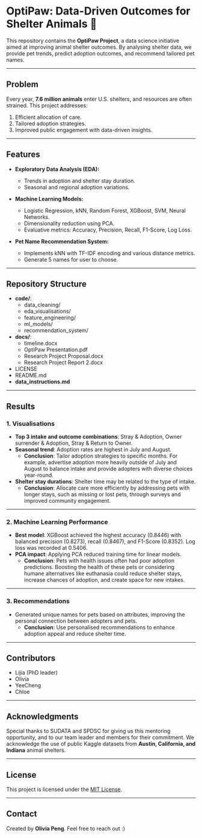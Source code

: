 # OptiPaw: Data-Driven Outcomes for Shelter Animals 🐾

This repository contains the **OptiPaw Project**, a data science initiative aimed at improving animal shelter outcomes. By analysing shelter data, we provide pet trends, predict adoption outcomes, and recommend tailored pet names.

---

## Problem
Every year, **7.6 million animals** enter U.S. shelters, and resources are often strained. This project addresses:
1. Efficient allocation of care.
2. Tailored adoption strategies.
3. Improved public engagement with data-driven insights.

---

## Features
- **Exploratory Data Analysis (EDA):**
  - Trends in adoption and shelter stay duration.
  - Seasonal and regional adoption variations.

- **Machine Learning Models:**
  - Logistic Regression, kNN, Random Forest, XGBoost, SVM, Neural Networks.
  - Dimensionality reduction using PCA.
  - Evaluative metrics: Accuracy, Precision, Recall, F1-Score, Log Loss.

- **Pet Name Recommendation System:**
  - Implements kNN with TF-IDF encoding and various distance metrics.
  - Generate 5 names for user to choose.

---

## Repository Structure
- **code/**:
  - data_cleaning/
  - eda_visualisations/
  - feature_engineering/
  - ml_models/
  - recommendation_system/
- **docs/**: 
  - timeline.docx
  - OptiPaw Presentation.pdf
  - Research Project Proposal.docx
  - Research Project Report 2.docx
- LICENSE
- README.md
- **data_instructions.md**

---

## Results

### 1. **Visualisations**
- **Top 3 intake and outcome combinations**: Stray & Adoption, Owner surrender & Adoption, Stray & Return to Owner.  
- **Seasonal trend**: Adoption rates are highest in July and August.  
  - **Conclusion**: Tailor adoption strategies to specific months. For example, advertise adoption more heavily outside of July and August to balance intake and provide adopters with diverse choices year-round.
- **Shelter stay durations**: Shelter time may be related to the type of intake.  
  - **Conclusion**: Allocate care more efficiently by addressing pets with longer stays, such as missing or lost pets, through surveys and improved community engagement.

---

### 2. **Machine Learning Performance**
- **Best model**: XGBoost achieved the highest accuracy (0.8446) with balanced precision (0.8273), recall (0.8467), and F1-Score (0.8352). Log loss was recorded at 0.5406.  
- **PCA impact**: Applying PCA reduced training time for linear models.  
  - **Conclusion**: Pets with health issues often had poor adoption predictions. Boosting the health of these pets or considering humane alternatives like euthanasia could reduce shelter stays, increase chances of adoption, and create space for new intakes.

---

### 3. **Recommendations**
- Generated unique names for pets based on attributes, improving the personal connection between adopters and pets.  
  - **Conclusion**: Use personalised recommendations to enhance adoption appeal and reduce shelter time.

---

## Contributors
- Lijia (PhD leader)
- Olivia
- YeeCheng
- Chloe

---

## Acknowledgments
Special thanks to SUDATA and SPDSC for giving us this mentoring opportunity, and to our team leader and members for their commitment. We acknowledge the use of public Kaggle datasets from **Austin, California, and Indiana** animal shelters.

---

## License
This project is licensed under the [MIT License](LICENSE).

---

## Contact
Created by **Olivia Peng**. Feel free to reach out :)
